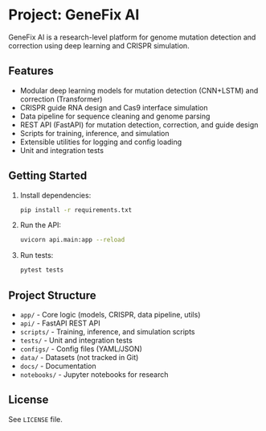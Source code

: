 # Project: GeneFix AI

GeneFix AI is a research-level platform for genome mutation detection and correction using deep learning and CRISPR simulation.

## Features
- Modular deep learning models for mutation detection (CNN+LSTM) and correction (Transformer)
- CRISPR guide RNA design and Cas9 interface simulation
- Data pipeline for sequence cleaning and genome parsing
- REST API (FastAPI) for mutation detection, correction, and guide design
- Scripts for training, inference, and simulation
- Extensible utilities for logging and config loading
- Unit and integration tests

## Getting Started
1. Install dependencies:
   ```bash
   pip install -r requirements.txt
   ```
2. Run the API:
   ```bash
   uvicorn api.main:app --reload
   ```
3. Run tests:
   ```bash
   pytest tests
   ```

## Project Structure
- `app/` - Core logic (models, CRISPR, data pipeline, utils)
- `api/` - FastAPI REST API
- `scripts/` - Training, inference, and simulation scripts
- `tests/` - Unit and integration tests
- `configs/` - Config files (YAML/JSON)
- `data/` - Datasets (not tracked in Git)
- `docs/` - Documentation
- `notebooks/` - Jupyter notebooks for research

## License
See `LICENSE` file.
